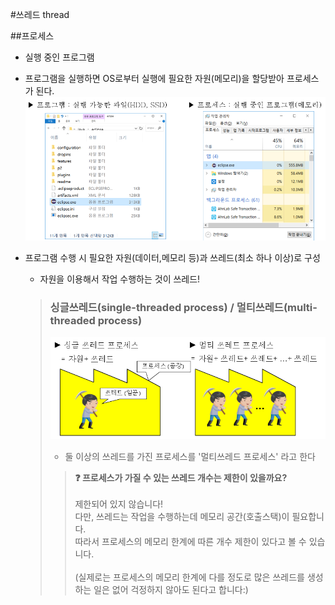 #쓰레드 thread

##프로세스
- 실행 중인 프로그램
- 프로그램을 실행하면 OS로부터 실행에 필요한 자원(메모리)을 할당받아 프로세스가 된다.
    ![img.png](images/program&process.png)
- 프로그램 수행 시 필요한 자원(데이터,메모리 등)과 쓰레드(최소 하나 이상)로 구성
    - 자원을 이용해서 작업 수행하는 것이 쓰레드!
    
    > ### 싱글쓰레드(single-threaded process) / 멀티쓰레드(multi-threaded process)
    > ![img.png](images/multi-threaded-process.png)
    > - 둘 이상의 쓰레드를 가진 프로세스를 '멀티쓰레드 프로세스' 라고 한다
    > > **❓ 프로세스가 가질 수 있는 쓰레드 개수는 제한이 있을까요?**</br></br>
        제한되어 있지 않습니다! 
        </br>다만, 쓰레드는 작업을 수행하는데 메모리 공간(호출스택)이 필요합니다.
        </br>따라서 프로세스의 메모리 한계에 따른 개수 제한이 있다고 볼 수 있습니다.
        </br></br>(실제로는 프로세스의 메모리 한계에 다를 정도로 많은 쓰레드를 생성하는 일은 없어 걱정하지 않아도 된다고 합니다:)

